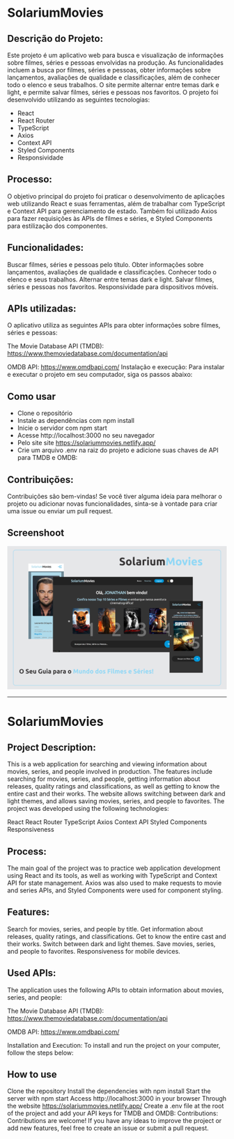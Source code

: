 # SolariumMovies

## Descrição do Projeto:
Este projeto é um aplicativo web para busca e visualização de informações sobre filmes, séries e pessoas envolvidas na produção. As funcionalidades incluem a busca por filmes, séries e pessoas, obter informações sobre lançamentos, avaliações de qualidade e classificações, além de conhecer todo o elenco e seus trabalhos. O site permite alternar entre temas dark e light, e permite salvar filmes, séries e pessoas nos favoritos. O projeto foi desenvolvido utilizando as seguintes tecnologias:

- React
- React Router
- TypeScript
- Axios
- Context API
- Styled Components
- Responsividade

## Processo:
O objetivo principal do projeto foi praticar o desenvolvimento de aplicações web utilizando React e suas ferramentas, além de trabalhar com TypeScript e Context API para gerenciamento de estado. Também foi utilizado Axios para fazer requisições às APIs de filmes e séries, e Styled Components para estilização dos componentes.

## Funcionalidades:
Buscar filmes, séries e pessoas pelo título.
Obter informações sobre lançamentos, avaliações de qualidade e classificações.
Conhecer todo o elenco e seus trabalhos.
Alternar entre temas dark e light.
Salvar filmes, séries e pessoas nos favoritos.
Responsividade para dispositivos móveis.

## APIs utilizadas:
O aplicativo utiliza as seguintes APIs para obter informações sobre filmes, séries e pessoas:

The Movie Database API (TMDB): https://www.themoviedatabase.com/documentation/api

OMDB API: https://www.omdbapi.com/
Instalação e execução:
Para instalar e executar o projeto em seu computador, siga os passos abaixo:

## Como usar
- Clone o repositório
- Instale as dependências com npm install
- Inicie o servidor com npm start
- Acesse http://localhost:3000 no seu navegador
- Pelo site site https://solariummovies.netlify.app/
- Crie um arquivo .env na raiz do projeto e adicione suas chaves de API para TMDB e OMDB:

## Contribuições:
Contribuições são bem-vindas! Se você tiver alguma ideia para melhorar o projeto ou adicionar novas funcionalidades, sinta-se à vontade para criar uma issue ou enviar um pull request.

## Screenshoot
![](/public//screenshot.jpg)


*************************************************************************************
# SolariumMovies

## Project Description:
This is a web application for searching and viewing information about movies, series, and people involved in production. The features include searching for movies, series, and people, getting information about releases, quality ratings and classifications, as well as getting to know the entire cast and their works. The website allows switching between dark and light themes, and allows saving movies, series, and people to favorites. The project was developed using the following technologies:

React
React Router
TypeScript
Axios
Context API
Styled Components
Responsiveness

## Process:
The main goal of the project was to practice web application development using React and its tools, as well as working with TypeScript and Context API for state management. Axios was also used to make requests to movie and series APIs, and Styled Components were used for component styling.

## Features:
Search for movies, series, and people by title.
Get information about releases, quality ratings, and classifications.
Get to know the entire cast and their works.
Switch between dark and light themes.
Save movies, series, and people to favorites.
Responsiveness for mobile devices.

## Used APIs:
The application uses the following APIs to obtain information about movies, series, and people:

The Movie Database API (TMDB): https://www.themoviedatabase.com/documentation/api

OMDB API: https://www.omdbapi.com/

Installation and Execution:
To install and run the project on your computer, follow the steps below:

## How to use
Clone the repository
Install the dependencies with npm install
Start the server with npm start
Access http://localhost:3000 in your browser
Through the website https://solariummovies.netlify.app/
Create a .env file at the root of the project and add your API keys for TMDB and OMDB:
Contributions:
Contributions are welcome! If you have any ideas to improve the project or add new features, feel free to create an issue or submit a pull request.
